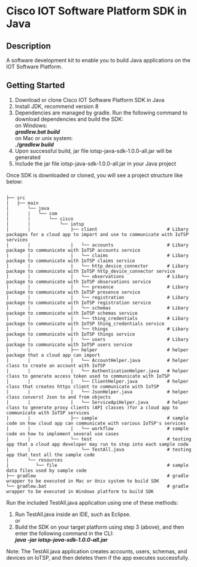 # Cisco IOT Software Platform SDK in Java

## Description

A software development kit to enable you to build Java applications on the IOT Software Platform.

## Getting Started

1. Download or clone Cisco IOT Software Platform SDK in Java
2. Install JDK, recommend version 8
3. Dependencies are managed by gradle. Run the following command to download dependencies and build the SDK: </br>
    on Windows: </br>
      **_gradlew.bat build_** </br>
    on Mac or unix system: </br>
      **_./gradlew build_** 
4. Upon successful build, jar file iotsp-java-sdk-1.0.0-all.jar will be generated
5. Include the jar file iotsp-java-sdk-1.0.0-all.jar in your Java project


Once SDK is downloaded or cloned, you will see a project structure like below:
```shell

├── src
|   ├── main
|       └── java            
|       |   └── com                
|       |       └── cisco
|       |           └── iotsp
|       |               ├── client                          # Libary packages for a cloud app to import and use to communicate with IoTSP services
|       |               |   └── accounts                    # Libary package to communicate with IoTSP accounts service
|       |               |   └── claims                      # Libary package to communicate with IoTSP claims service
|       |               |   └── http_device_connector       # Libary package to communicate with IoTSP http_device_connector service
|       |               |   └── observations                # Libary package to communicate with IoTSP observations service
|       |               |   └── presence                    # Libary package to communicate with IoTSP presence service
|       |               |   └── registration                # Libary package to communicate with IoTSP registration service
|       |               |   └── schemas                     # Libary package to communicate with IoTSP schemas service
|       |               |   └── thing_credentials           # Libary package to communicate with IoTSP thing_credentials service
|       |               |   └── things                      # Libary package to communicate with IoTSP things service
|       |               |   └── users                       # Libary package to communicate with IoTSP users service
|       |               ├── helper                          # helper package that a cloud app can import
|       |               |   └── AccountHelper.java          # helper class to create an account with IoTSP
|       |               |   └── AuthenticationHelper.java   # helper class to generate access token used to communicate with IoTSP
|       |               |   └── ClientHelper.java           # helper class that creates https client to communicate with IoTSP
|       |               |   └── JsonHelper.java             # helper class converst Json to and from objects
|       |               |   └── ServiceApiHelper.java       # helper class to generate proxy clients (API classes )for a cloud app to communicate with IoTSP services  
|       |               ├── sample                          # sample code on how cloud app can communicate with various IoTSP's services
|       |               |   └── workflow                    # sample code on how to implement several use cases
|       |               └── test                            # testing app that a cloud app developer may run to step into each sample code
|       |                   └── TestAll.java                # testing app that test all the sample code
|       └── resources
|          └── file                                         # sample data files used by sample code 
├── gradlew                                                 # gradle wrapper to be executed in Mac or Unix system to build SDK
└── gradlew.bat                                             # gradle wrapper to be executed in Windows platform to build SDK
```
        
Run the included TestAll.java application using one of these methods:

1. Run TestAll.java inside an IDE, such as Eclipse. </br>
or </br>
2. Build the SDK on your target platform using step 3 (above), and then enter the following command in the CLI: </br>
    **_java -jar  iotsp-java-sdk-1.0.0-all.jar_**
 
Note: The TestAll.java application creates accounts, users, schemas, and devices on IoTSP, and then deletes them if the app executes successfully.
